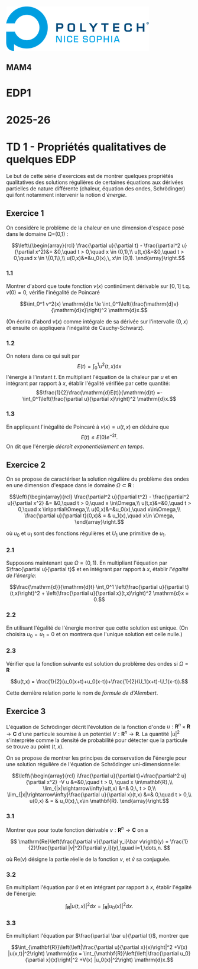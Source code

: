 ![PNS](https://raw.githubusercontent.com/pns-mam/edp1/master/logo-pns.png)

## MAM4

# EDP1
# 2025-26
# TD 1 - Propriétés qualitatives de quelques EDP

Le but de cette série d'exercices est de montrer quelques propriétés qualitatives des solutions régulières de certaines équations aux dérivées partielles de nature différente (chaleur, équation des ondes, Schrödinger) qui font notamment intervenir la notion d'*énergie*.

## Exercice 1

On considère le problème de la chaleur en une dimension d'espace posé dans le domaine Ω=(0,1) :

$$\left\{\begin{array}{rcl}
\frac{\partial u}{\partial t} -  \frac{\partial^2 u}{\partial x^2}&=
&0,\quad t > 0,\quad x \in (0,1),\\
u(t,x)&=&0,\quad t > 0,\quad x \in \{0,1\},\\
u(0,x)&=&u_0(x),\, x\in (0,1).
\end{array}\right.$$

### 1.1

Montrer d'abord que toute fonction $v(x)$ continûment dérivable sur $[0,1]$ t.q. $v(0)=0$, vérifie l'inégalité de Poincaré

$$\int_0^1 v^2(x) \mathrm{d}x \le \int_0^1\left(\frac{\mathrm{d}v}{\mathrm{d}x}\right)^2 \mathrm{d}x.$$

(On écrira d'abord $v(x)$ comme intégrale de sa dérivée sur l'intervalle $(0,x)$ et ensuite on appliquera l'inégalité de Cauchy-Schwarz).

### 1.2

On notera dans ce qui suit par 
$$E(t) = \int_0^1 u^2(t,x) \mathrm{d}x$$
l'énergie à l'instant $t$. En multipliant l'équation de la chaleur par $u$ et en intégrant par rapport à $x$, établir l'égalité vérifiée par cette quantité:
$$\frac{1}{2}\frac{\mathrm{d}E(t)}{\mathrm{d}t} =-\int_0^1\left(\frac{\partial u}{\partial x}\right)^2 \mathrm{d}x.$$

### 1.3

En appliquant l'inégalité de Poincaré à $v(x)= u(t,x)$ en déduire que
$$E(t) \le E(0)e^{-2t}.$$
On dit que l'énergie *décroît exponentiellement en temps*.

## Exercice 2

On se propose de caractériser la solution régulière du problème des ondes en une dimension d'espace dans le domaine $\Omega\subset \mathbf{R}$ : 

$$\left\{\begin{array}{rcl}
\frac{\partial^2 u}{\partial t^2} -  \frac{\partial^2 u}{\partial x^2} &= &0,\quad t > 0,\quad
x \in\Omega,\\
u(t,x)&=&0,\quad t > 0,\quad x \in\partial\Omega,\\
u(0,x)&=&u_0(x),\quad x\in\Omega,\\
\frac{\partial u}{\partial t}(0,x)& = & u_1(x),\quad x\in \Omega,
\end{array}\right.$$

où $u_0$ et $u_1$ sont des fonctions régulières et $U_1$ une primitive de $u_1$.

### 2.1

Supposons maintenant que $\Omega= (0,1)$. En multipliant l'équation par $\frac{\partial u}{\partial t}$ et en intégrant par rapport à $x$, établir *l'égalité de l'énergie*:

$$\frac{\mathrm{d}}{\mathrm{d}t} \int_0^1 \left(\frac{\partial u}{\partial t}(t,x)\right)^2 + \left(\frac{\partial u}{\partial x}(t,x)\right)^2 \mathrm{d}x = 0.$$

### 2.2

En utilisant l'égalité de l'énergie montrer que cette solution est unique. (On choisira $u_0=u_1=0$ et on montrera que l'unique solution est celle nulle.)

### 2.3

Vérifier que la fonction suivante est solution du problème des ondes si $\Omega=\mathbf{R}$

$$u(t,x) = \frac{1}{2}(u_0(x+t)+u_0(x-t))+\frac{1}{2}(U_1(x+t)-U_1(x-t)).$$

Cette dernière relation porte le nom de *formule de d'Alembert*.

## Exercice 3

L'équation de Schrödinger décrit l'évolution de la fonction d'onde $u:\mathbf{R}^n \times \mathbf{R} \rightarrow \mathbf{C}$ d'une particule soumise à un potentiel $V:\mathbf{R}^n \rightarrow \mathbf{R}$. La quantité $|u|^2$ s'interprète comme la densité de probabilité pour détecter que la particule se trouve au point $(t,x)$.

On se propose de montrer les principes de conservation de l'énergie pour une solution régulière de l'équation de Schrödinger uni-dimensionnelle:

$$\left\{\begin{array}{rcl}
i\frac{\partial u}{\partial t}+\frac{\partial^2 u}{\partial x^2} -V u &=&0,\quad t > 0, \quad x \in\mathbf{R},\\
\lim_{|x|\rightarrow\infty}u(t,x)  &=& 0,\, t > 0,\\
\lim_{|x|\rightarrow\infty}\frac{\partial u}{\partial x}(t,x) &=& 0,\quad t > 0,\\
u(0,x) & = & u_0(x),\,x\in \mathbf{R}.
\end{array}\right.$$

### 3.1

Montrer que pour toute fonction dérivable $v : \mathbf{R}^n \to \mathbf{C}$ on a

$$ \mathrm{Re}\left(\frac{\partial v}{\partial y_i}\bar v\right)(y) = \frac{1}{2}\frac{\partial |v|^2}{\partial y_i}(y),\quad i=1,\dots,n. $$

où $\mathrm{Re}(v)$ désigne la partie réelle de la fonction $v$, et $\bar v$ sa conjuguée.

### 3.2 

En multipliant l'équation par $\bar u$ et en intégrant par rapport à $x$, établir l'égalité de l'énergie:

$$\int_{\mathbf{R}}|u(t,x)|^2 \mathrm{d}x = \int_{\mathbf{R}}|u_0(x)|^2 \mathrm{d}x.$$

### 3.3

En multipliant l'équation par $\frac{\partial \bar u}{\partial t}$, montrer que

$$\int_{\mathbf{R}}\left(\left|\frac{\partial u}{\partial x}(x)\right|^2 +V(x) |u(x,t)|^2\right) \mathrm{d}x = \int_{\mathbf{R}}\left(\left|\frac{\partial u_0}{\partial x}(x)\right|^2 +V(x) |u_0(x)|^2\right) \mathrm{d}x.$$
